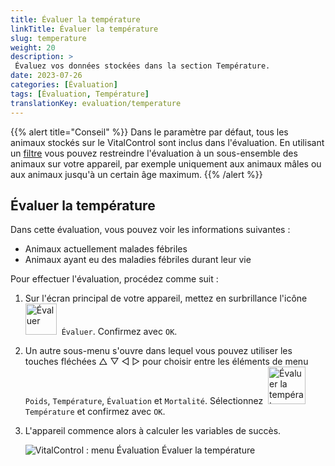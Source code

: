 ```yaml
---
title: Évaluer la température
linkTitle: Évaluer la température
slug: temperature
weight: 20
description: >
 Évaluez vos données stockées dans la section Température.
date: 2023-07-26
categories: [Évaluation]
tags: [Évaluation, Température]
translationKey: evaluation/temperature
---
```

{{% alert title="Conseil" %}}
Dans le paramètre par défaut, tous les animaux stockés sur le VitalControl sont inclus dans l'évaluation. En utilisant un [filtre](../../filter/) vous pouvez restreindre l'évaluation à un sous-ensemble des animaux sur votre appareil, par exemple uniquement aux animaux mâles ou aux animaux jusqu'à un certain âge maximum.
{{% /alert %}}

## Évaluer la température

Dans cette évaluation, vous pouvez voir les informations suivantes :
- Animaux actuellement malades fébriles
- Animaux ayant eu des maladies fébriles durant leur vie

Pour effectuer l'évaluation, procédez comme suit :

1. Sur l'écran principal de votre appareil, mettez en surbrillance l'icône &nbsp;<img src="/icons/main/evaluation.svg" width="50" align="bottom" alt="Évaluer" />&nbsp; `Évaluer`. Confirmez avec `OK`.

2. Un autre sous-menu s'ouvre dans lequel vous pouvez utiliser les touches fléchées △ ▽ ◁ ▷ pour choisir entre les éléments de menu `Poids`, `Température`, `Évaluation` et `Mortalité`. Sélectionnez &nbsp;<img src="/icons/evaluation/temperature.svg" width="60" align="bottom" alt="Évaluer la température" />&nbsp; `Température` et confirmez avec `OK`.

3. L'appareil commence alors à calculer les variables de succès.

   ![VitalControl : menu Évaluation Évaluer la température](../images/temperature.png "Évaluer la température")



